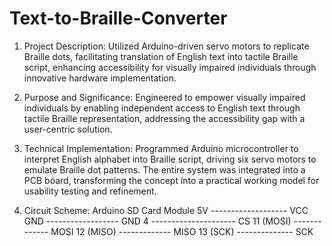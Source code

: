# Text-to-Braille-Converter

1. Project Description:
   Utilized Arduino-driven servo motors to replicate Braille dots, facilitating translation of English text into tactile Braille script, enhancing accessibility for visually impaired individuals through innovative hardware implementation.

2. Purpose and Significance:
   Engineered to empower visually impaired individuals by enabling independent access to English text through tactile Braille representation, addressing the accessibility gap with a user-centric solution.

3. Technical Implementation:
   Programmed Arduino microcontroller to interpret English alphabet into Braille script, driving six servo motors to emulate Braille dot patterns. The entire system was integrated into a PCB board, transforming the concept into a practical working model for usability testing and refinement.
   
4. Circuit Scheme:
  Arduino                SD Card Module
  5V ------------------- VCC
  GND ------------------ GND
  4 --------------------- CS
  11 (MOSI) ------------- MOSI
  12 (MISO) ------------- MISO
  13 (SCK) -------------- SCK
